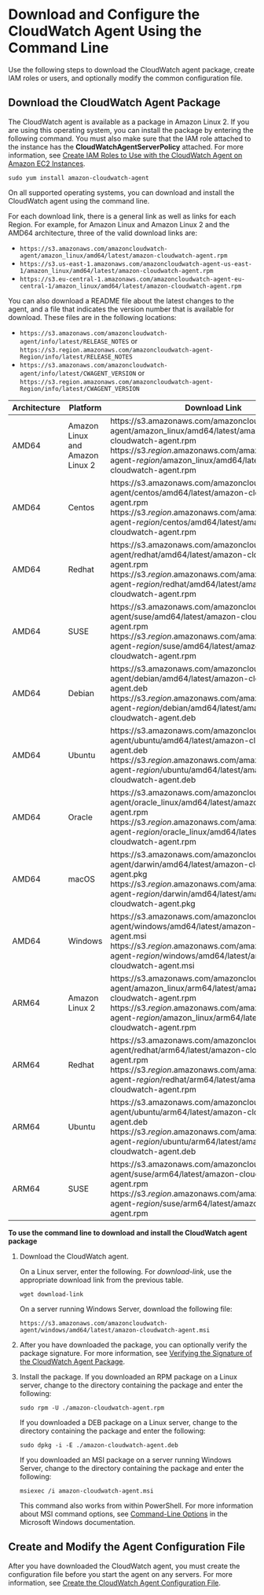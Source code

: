 # Download and Configure the CloudWatch Agent Using the Command Line<a name="download-cloudwatch-agent-commandline"></a>

Use the following steps to download the CloudWatch agent package, create IAM roles or users, and optionally modify the common configuration file\.

## Download the CloudWatch Agent Package<a name="download-CloudWatch-Agent-on-EC2-Instance-commandline-first"></a>

The CloudWatch agent is available as a package in Amazon Linux 2\. If you are using this operating system, you can install the package by entering the following command\. You must also make sure that the IAM role attached to the instance has the **CloudWatchAgentServerPolicy** attached\. For more information, see ﻿[Create IAM Roles to Use with the CloudWatch Agent on Amazon EC2 Instances](create-iam-roles-for-cloudwatch-agent.md#create-iam-roles-for-cloudwatch-agent-roles)﻿\.

```
sudo yum install amazon-cloudwatch-agent
```

On all supported operating systems, you can download and install the CloudWatch agent using the command line\.

For each download link, there is a general link as well as links for each Region\. For example, for Amazon Linux and Amazon Linux 2 and the AMD64 architecture, three of the valid download links are:
+ `https://s3.amazonaws.com/amazoncloudwatch-agent/amazon_linux/amd64/latest/amazon-cloudwatch-agent.rpm`
+ `https://s3.us-east-1.amazonaws.com/amazoncloudwatch-agent-us-east-1/amazon_linux/amd64/latest/amazon-cloudwatch-agent.rpm`
+ `https://s3.eu-central-1.amazonaws.com/amazoncloudwatch-agent-eu-central-1/amazon_linux/amd64/latest/amazon-cloudwatch-agent.rpm`

You can also download a README file about the latest changes to the agent, and a file that indicates the version number that is available for download\. These files are in the following locations:
+ `https://s3.amazonaws.com/amazoncloudwatch-agent/info/latest/RELEASE_NOTES` or `https://s3.region.amazonaws.com/amazoncloudwatch-agent-Region/info/latest/RELEASE_NOTES`
+ `https://s3.amazonaws.com/amazoncloudwatch-agent/info/latest/CWAGENT_VERSION` or `https://s3.region.amazonaws.com/amazoncloudwatch-agent-Region/info/latest/CWAGENT_VERSION`


| Architecture | Platform | Download Link | Signature File Link | 
| --- | --- | --- | --- | 
|  AMD64 |  Amazon Linux and Amazon Linux 2  |  https://s3\.amazonaws\.com/amazoncloudwatch\-agent/amazon\_linux/amd64/latest/amazon\-cloudwatch\-agent\.rpm https://s3\.*region*\.amazonaws\.com/amazoncloudwatch\-agent\-*region*/amazon\_linux/amd64/latest/amazon\-cloudwatch\-agent\.rpm  |  https://s3\.amazonaws\.com/amazoncloudwatch\-agent/amazon\_linux/amd64/latest/amazon\-cloudwatch\-agent\.rpm\.sig https://s3\.*region*\.amazonaws\.com/amazoncloudwatch\-agent\-*region*/amazon\_linux/amd64/latest/amazon\-cloudwatch\-agent\.rpm\.sig  | 
|  AMD64 |  Centos  |  https://s3\.amazonaws\.com/amazoncloudwatch\-agent/centos/amd64/latest/amazon\-cloudwatch\-agent\.rpm https://s3\.*region*\.amazonaws\.com/amazoncloudwatch\-agent\-*region*/centos/amd64/latest/amazon\-cloudwatch\-agent\.rpm  |  https://s3\.amazonaws\.com/amazoncloudwatch\-agent/centos/amd64/latest/amazon\-cloudwatch\-agent\.rpm\.sig https://s3\.*region*\.amazonaws\.com/amazoncloudwatch\-agent\-*region*/centos/amd64/latest/amazon\-cloudwatch\-agent\.rpm\.sig  | 
|  AMD64 |  Redhat  |  https://s3\.amazonaws\.com/amazoncloudwatch\-agent/redhat/amd64/latest/amazon\-cloudwatch\-agent\.rpm https://s3\.*region*\.amazonaws\.com/amazoncloudwatch\-agent\-*region*/redhat/amd64/latest/amazon\-cloudwatch\-agent\.rpm  |  https://s3\.amazonaws\.com/amazoncloudwatch\-agent/redhat/amd64/latest/amazon\-cloudwatch\-agent\.rpm\.sig https://s3\.*region*\.amazonaws\.com/amazoncloudwatch\-agent\-*region*/redhat/amd64/latest/amazon\-cloudwatch\-agent\.rpm\.sig  | 
|  AMD64 |  SUSE  |  https://s3\.amazonaws\.com/amazoncloudwatch\-agent/suse/amd64/latest/amazon\-cloudwatch\-agent\.rpm https://s3\.*region*\.amazonaws\.com/amazoncloudwatch\-agent\-*region*/suse/amd64/latest/amazon\-cloudwatch\-agent\.rpm  |  https://s3\.amazonaws\.com/amazoncloudwatch\-agent/suse/amd64/latest/amazon\-cloudwatch\-agent\.rpm\.sig https://s3\.*region*\.amazonaws\.com/amazoncloudwatch\-agent\-*region*/suse/amd64/latest/amazon\-cloudwatch\-agent\.rpm\.sig  | 
|  AMD64 |  Debian  |  https://s3\.amazonaws\.com/amazoncloudwatch\-agent/debian/amd64/latest/amazon\-cloudwatch\-agent\.deb https://s3\.*region*\.amazonaws\.com/amazoncloudwatch\-agent\-*region*/debian/amd64/latest/amazon\-cloudwatch\-agent\.deb  |  https://s3\.amazonaws\.com/amazoncloudwatch\-agent/debian/amd64/latest/amazon\-cloudwatch\-agent\.deb\.sig https://s3\.*region*\.amazonaws\.com/amazoncloudwatch\-agent\-*region*/debian/amd64/latest/amazon\-cloudwatch\-agent\.deb\.sig  | 
|  AMD64 |  Ubuntu  |  https://s3\.amazonaws\.com/amazoncloudwatch\-agent/ubuntu/amd64/latest/amazon\-cloudwatch\-agent\.deb https://s3\.*region*\.amazonaws\.com/amazoncloudwatch\-agent\-*region*/ubuntu/amd64/latest/amazon\-cloudwatch\-agent\.deb  |  https://s3\.amazonaws\.com/amazoncloudwatch\-agent/ubuntu/amd64/latest/amazon\-cloudwatch\-agent\.deb\.sig https://s3\.*region*\.amazonaws\.com/amazoncloudwatch\-agent\-*region*/ubuntu/amd64/latest/amazon\-cloudwatch\-agent\.deb\.sig  | 
|  AMD64 |  Oracle  |  https://s3\.amazonaws\.com/amazoncloudwatch\-agent/oracle\_linux/amd64/latest/amazon\-cloudwatch\-agent\.rpm https://s3\.*region*\.amazonaws\.com/amazoncloudwatch\-agent\-*region*/oracle\_linux/amd64/latest/amazon\-cloudwatch\-agent\.rpm  |  https://s3\.amazonaws\.com/amazoncloudwatch\-agent/oracle\_linux/amd64/latest/amazon\-cloudwatch\-agent\.rpm\.sig https://s3\.*region*\.amazonaws\.com/amazoncloudwatch\-agent\-*region*/oracle\_linux/amd64/latest/amazon\-cloudwatch\-agent\.rpm\.sig  | 
|  AMD64 |  macOS  |  https://s3\.amazonaws\.com/amazoncloudwatch\-agent/darwin/amd64/latest/amazon\-cloudwatch\-agent\.pkg https://s3\.*region*\.amazonaws\.com/amazoncloudwatch\-agent\-*region*/darwin/amd64/latest/amazon\-cloudwatch\-agent\.pkg  |  https://s3\.amazonaws\.com/amazoncloudwatch\-agent/darwin/amd64/latest/amazon\-cloudwatch\-agent\.pkg\.sig https://s3\.*region*\.amazonaws\.com/amazoncloudwatch\-agent\-*region*/darwin/amd64/latest/amazon\-cloudwatch\-agent\.pkg\.sig  | 
|  AMD64 |  Windows  |  https://s3\.amazonaws\.com/amazoncloudwatch\-agent/windows/amd64/latest/amazon\-cloudwatch\-agent\.msi https://s3\.*region*\.amazonaws\.com/amazoncloudwatch\-agent\-*region*/windows/amd64/latest/amazon\-cloudwatch\-agent\.msi  |   https://s3\.amazonaws\.com/amazoncloudwatch\-agent/windows/amd64/latest/amazon\-cloudwatch\-agent\.msi\.sig  https://s3\.*region*\.amazonaws\.com/amazoncloudwatch\-agent\-*region*/windows/amd64/latest/amazon\-cloudwatch\-agent\.msi\.sig  | 
|  ARM64 |  Amazon Linux 2  |  https://s3\.amazonaws\.com/amazoncloudwatch\-agent/amazon\_linux/arm64/latest/amazon\-cloudwatch\-agent\.rpm https://s3\.*region*\.amazonaws\.com/amazoncloudwatch\-agent\-*region*/amazon\_linux/arm64/latest/amazon\-cloudwatch\-agent\.rpm  |  https://s3\.amazonaws\.com/amazoncloudwatch\-agent/amazon\_linux/arm64/latest/amazon\-cloudwatch\-agent\.rpm\.sig https://s3\.*region*\.amazonaws\.com/amazoncloudwatch\-agent\-*region*/amazon\_linux/arm64/latest/amazon\-cloudwatch\-agent\.rpm\.sig  | 
|  ARM64 |  Redhat  |  https://s3\.amazonaws\.com/amazoncloudwatch\-agent/redhat/arm64/latest/amazon\-cloudwatch\-agent\.rpm https://s3\.*region*\.amazonaws\.com/amazoncloudwatch\-agent\-*region*/redhat/arm64/latest/amazon\-cloudwatch\-agent\.rpm  |  https://s3\.amazonaws\.com/amazoncloudwatch\-agent/redhat/arm64/latest/amazon\-cloudwatch\-agent\.rpm\.sig https://s3\.*region*\.amazonaws\.com/amazoncloudwatch\-agent\-*region*/redhat/arm64/latest/amazon\-cloudwatch\-agent\.rpm\.sig  | 
|  ARM64 |  Ubuntu  |  https://s3\.amazonaws\.com/amazoncloudwatch\-agent/ubuntu/arm64/latest/amazon\-cloudwatch\-agent\.deb https://s3\.*region*\.amazonaws\.com/amazoncloudwatch\-agent\-*region*/ubuntu/arm64/latest/amazon\-cloudwatch\-agent\.deb  |  https://s3\.amazonaws\.com/amazoncloudwatch\-agent/ubuntu/arm64/latest/amazon\-cloudwatch\-agent\.deb\.sig https://s3\.*region*\.amazonaws\.com/amazoncloudwatch\-agent\-*region*/ubuntu/arm64/latest/amazon\-cloudwatch\-agent\.deb\.sig  | 
|  ARM64 |  SUSE  |  https://s3\.amazonaws\.com/amazoncloudwatch\-agent/suse/arm64/latest/amazon\-cloudwatch\-agent\.rpm https://s3\.*region*\.amazonaws\.com/amazoncloudwatch\-agent\-*region*/suse/arm64/latest/amazon\-cloudwatch\-agent\.rpm  |  https://s3\.amazonaws\.com/amazoncloudwatch\-agent/suse/arm64/latest/amazon\-cloudwatch\-agent\.rpm\.sig https://s3\.*region*\.amazonaws\.com/amazoncloudwatch\-agent\-*region*suse/arm64/latest/amazon\-cloudwatch\-agent\.rpm\.sig  | 

**To use the command line to download and install the CloudWatch agent package**

1. Download the CloudWatch agent\.

   On a Linux server, enter the following\. For *download\-link*, use the appropriate download link from the previous table\.

   ```
   wget download-link
   ```

   On a server running Windows Server, download the following file:

   ```
   https://s3.amazonaws.com/amazoncloudwatch-agent/windows/amd64/latest/amazon-cloudwatch-agent.msi
   ```

1. After you have downloaded the package, you can optionally verify the package signature\. For more information, see [Verifying the Signature of the CloudWatch Agent Package](verify-CloudWatch-Agent-Package-Signature.md)\.

1. Install the package\. If you downloaded an RPM package on a Linux server, change to the directory containing the package and enter the following:

   ```
   sudo rpm -U ./amazon-cloudwatch-agent.rpm
   ```

   If you downloaded a DEB package on a Linux server, change to the directory containing the package and enter the following:

   ```
   sudo dpkg -i -E ./amazon-cloudwatch-agent.deb
   ```

   If you downloaded an MSI package on a server running Windows Server, change to the directory containing the package and enter the following:

   ```
   msiexec /i amazon-cloudwatch-agent.msi
   ```

   This command also works from within PowerShell\. For more information about MSI command options, see [Command\-Line Options](https://docs.microsoft.com/en-us/windows/desktop/Msi/command-line-options) in the Microsoft Windows documentation\.

## Create and Modify the Agent Configuration File<a name="CW-Agent-Instance-Create-Configuration-File-first"></a>

After you have downloaded the CloudWatch agent, you must create the configuration file before you start the agent on any servers\. For more information, see [Create the CloudWatch Agent Configuration File](create-cloudwatch-agent-configuration-file.md)\.